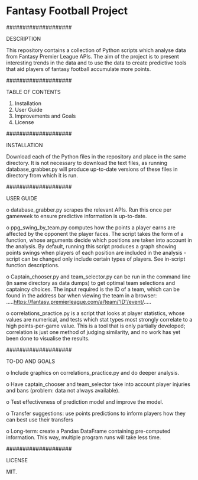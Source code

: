 # Fantasy Football Project


####################

DESCRIPTION


This repository contains a collection of Python scripts which analyse data from Fantasy Premier League APIs. The aim of the project is to present interesting trends in the data and to use the data to create predictive tools that aid players of fantasy football accumulate more points.


####################

TABLE OF CONTENTS


1. Installation
2. User Guide
3. Improvements and Goals
4. License


####################

INSTALLATION


Download each of the Python files in the repository and place in the same directory. It is not necessary to download the text files, as running database_grabber.py will produce up-to-date versions of these files in directory from which it is run.


####################

USER GUIDE

o database_grabber.py scrapes the relevant APIs. Run this once per gameweek to ensure predictive information is up-to-date.

o ppg_swing_by_team.py computes how the points a player earns are affected by the opponent the player faces. The script takes the form of a function, whose arguments decide which positions are taken into account in the analysis. By default, running this script produces a graph showing points swings when players of each position are included in the analysis - script can be changed only include certain types of players. See in-script function descriptions.

o Captain_chooser.py and team_selector.py can be run in the command line (in same directory as data dumps) to get optimal team selections and captaincy choices. The input required is the ID of a team, which can be found in the address bar when viewing the team in a browser: .....https://fantasy.premierleague.com/a/team/'ID'/event/.....

o correlations_practice.py is a script that looks at player statistics, whose values are numerical, and tests which stat types most strongly correlate to a high points-per-game value. This is a tool that is only partially developed; correlation is just one method of judging similarity, and no work has yet been done to visualise the results.

####################

TO-DO AND GOALS

o Include graphics on correlations_practice.py and do deeper analysis.

o Have captain_chooser and team_selector take into account player injuries and bans (problem: data not always available).

o Test effectiveness of prediction model and improve the model.

o Transfer suggestions: use points predictions to inform players how they can best use their transfers

o Long-term: create a Pandas DataFrame containing pre-computed information. This way, multiple program runs will take less time.


####################

LICENSE

MIT.
